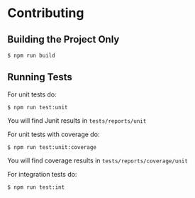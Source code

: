 # Contributing

## Building the Project Only
```
$ npm run build
```

## Running Tests
For unit tests do:
```
$ npm run test:unit
```
You will find Junit results in `tests/reports/unit`

For unit tests with coverage do:
```
$ npm run test:unit:coverage
```
You will find coverage results in `tests/reports/coverage/unit`

For integration tests do:
```
$ npm run test:int
```
